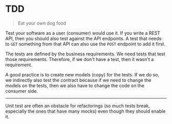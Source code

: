 # TDD

> Eat your own dog food

Test your software as a user (consumer) would use it. If you write a REST API, then you should also test against the API endpoints. 
A test that needs to `GET` something from that API can also use the `POST` endpoint to add it first.

The tests are defined by the business requirements. We need tests that test those requirements. Therefore, if we don't have a test, then it wasn't a requirement.

A good practice is to create new models (copy) for the tests. If we do so, we indirectly also test the contract because if we need to change the models on the tests, then we also have to change the code on the consumer side.

--- 
Unit test are often an obstacle for refactorings (so much tests break, especially the ones that have many mocks) even though they should enable it.